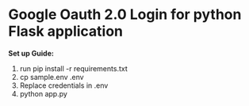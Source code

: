 # Google Oauth 2.0 Login for python Flask application

**Set up Guide:**
1. run pip install -r requirements.txt
2. cp sample.env .env
3. Replace credentials in .env
4. python app.py

